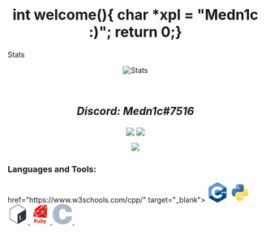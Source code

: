 <h1 align="center"> int welcome(){ char *xpl = "Medn1c :)"; return 0;}  </h1>
<p align="center">

Stats

<p align="center">
<img src="https://github-readme-stats.vercel.app/api?username=mednic&show_icons=true&theme=shades-of-purple&bg_color=1C00ff00&hide_border=true" alt="Stats"/>
</p>
<br />

<h2 align="center">
  <em>Discord: Medn1c#7516</em>
</h2>

<p align="center">
  <img align="center" src="https://img.shields.io/badge/Offensive%20Security-141321?style=flat-square&logo=Red-Hat"/>
  <img align="center" src="https://img.shields.io/badge/Developer-141321?style=flat-square&logo=homebrew"/>
</p>

<p align="center">
    <img src="https://github-readme-stats.vercel.app/api/top-langs/?username=mednic&hide=html&layout=compact&show_icons=true&theme=radical" />
</p>

<h3 align="left">Languages and Tools:</h3>
href="https://www.w3schools.com/cpp/" target="_blank"> <img src="https://raw.githubusercontent.com/devicons/devicon/master/icons/cplusplus/cplusplus-original.svg" alt="cplusplus" width="40" height="40"/> </a> <a 
height="40"/> </a> <a href="https://www.python.org" target="_blank"> <img src="https://raw.githubusercontent.com/devicons/devicon/master/icons/python/python-original.svg" alt="python" width="40" height="40"/> </a> <a
height="40"/> </a> <a href="https://www.python.org" target="_blank"> <img src="https://raw.githubusercontent.com/devicons/devicon/master/icons/bash/bash-original.svg" alt="bash" width="40" height="40"/> </a> <a
height="40"/> </a> <a href="https://www.python.org" target="_blank"> <img src="https://raw.githubusercontent.com/devicons/devicon/master/icons/ruby/ruby-plain-wordmark.svg" alt="ruby" width="40" height="40"/> </a> <a
height="40"/> </a> <a href="https://www.python.org" target="_blank"> <img src="https://raw.githubusercontent.com/devicons/devicon/master/icons/c/c-original.svg" alt="ruby" width="40" height="40"/> </a> <a
src="https://raw.githubusercontent.com/devicons/devicon/master/icons/linux/linux-original.svg" alt="linux" width="40" height="40"/> </a> <a href="https://www.mongodb.com/" target="_blank"> <img 
